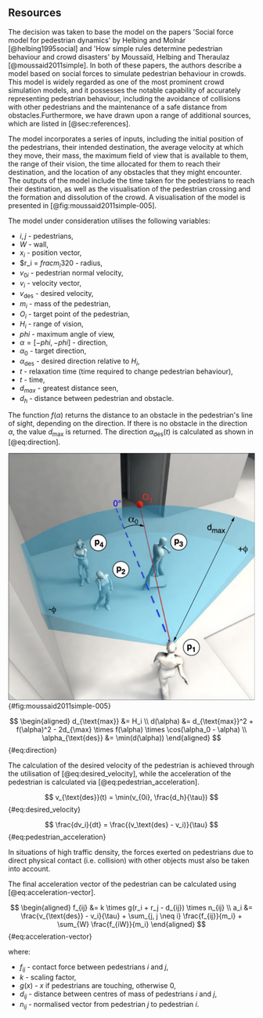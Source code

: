 ## Resources

The decision was taken to base the model on the papers 'Social force model for pedestrian dynamics' by Helbing and
Molnár [@helbing1995social] and 'How simple rules determine pedestrian behaviour and crowd disasters' by Moussaïd, Helbing and
Theraulaz [@moussaid2011simple]. In both of these papers, the authors describe a model based on social forces to simulate pedestrian
behaviour in crowds. This model is widely regarded as one of the most prominent crowd simulation models, and it possesses the notable
capability of accurately representing pedestrian behaviour, including the avoidance of collisions with other pedestrians and the
maintenance of a safe distance from obstacles.Furthermore, we have drawn upon a range of additional sources, which are listed
in [@sec:references].

The model incorporates a series of inputs, including the initial position of the pedestrians, their intended destination, the average
velocity at which they move, their mass, the maximum field of view that is available to them, the range of their vision, the time
allocated for them to reach their destination, and the location of any obstacles that they might encounter. The outputs of the model
include the time taken for the pedestrians to reach their destination, as well as the visualisation of the pedestrian crossing and the
formation and dissolution of the crowd. A visualisation of the model is presented in [@fig:moussaid2011simple-005].

The model under consideration utilises the following variables:

- $i, j$ - pedestrians,
- $W$ - wall,
- $x_i$ - position vector,
- $r_i = $frac{m_i}{320}$ - radius,
- $v_{0i}$ - pedestrian normal velocity,
- $v_i$ - velocity vector,
- $v_{\text{des}}$ - desired velocity,
- $m_i$ - mass of the pedestrian,
- $O_i$ - target point of the pedestrian,
- $H_i$ - range of vision,
- $phi$ - maximum angle of view,
- $\alpha = [-phi , -phi]$ - direction,
- $\alpha_0$ - target direction,
- $\alpha_{\text{des}}$ - desired direction relative to $H_i$,
- $t$ - relaxation time (time required to change pedestrian behaviour),
- $t$ - time,
- $d_{max}$ - greatest distance seen,
- $d_h$ - distance between pedestrian and obstacle.

The function $f(\alpha)$ returns the distance to an obstacle in the pedestrian's line of sight, depending on the direction. If there is
no obstacle in the direction $\alpha$, the value $d_{\max}$ is returned. The direction $\alpha_{\text{des}}(t)$ is calculated as shown
in [@eq:direction].

![Illustration of a pedestrian $p_1$ facing three other objects and trying to reach the target point $O_1$ marked in red; the blue dashed line corresponds to the line of sight [@moussaid2011simple]](images/moussaid2011simple-005.png)
{#fig:moussaid2011simple-005}

$$
\begin{aligned}
d_{\text{max}} &= H_i \\
d(\alpha) &= d_{\text{max}}^2 + f(\alpha)^2 - 2d_{\max} \times f(\alpha) \times \cos(\alpha_0 - \alpha) \\
\alpha_{\text{des}} &= \min(d(\alpha))
\end{aligned}
$$ {#eq:direction}

The calculation of the desired velocity of the pedestrian is achieved through the utilisation of [@eq:desired_velocity], while the
acceleration of the pedestrian is calculated via [@eq:pedestrian_acceleration].

$$
v_{\text{des}}(t) = \min(v_{0i}, \frac{d_h}{\tau})
$$ {#eq:desired_velocity}

$$
\frac{dv_i}{dt} = \frac{(v_\text{des} - v_i)}{\tau}
$$ {#eq:pedestrian_acceleration}

In situations of high traffic density, the forces exerted on pedestrians due to direct physical contact (i.e. collision) with other
objects must also be taken into account.

The final acceleration vector of the pedestrian can be calculated using [@eq:acceleration-vector].

$$
\begin{aligned}
f_{ij} &= k \times g(r_i + r_j - d_{ij}) \times n_{ij} \\
a_i &= \frac{v_{\text{des}} - v_i}{\tau} + \sum_{j, j \neq i} \frac{f_{ij}}{m_i} + \sum_{W} \frac{f_{iW}}{m_i}
\end{aligned}
$$ {#eq:acceleration-vector}

where:

- $f_{ij}$ - contact force between pedestrians $i$ and $j$,
- $k$ - scaling factor,
- $g(x)$ - $x$ if pedestrians are touching, otherwise 0,
- $d_{ij}$ - distance between centres of mass of pedestrians $i$ and $j$,
- $n_{ij}$ - normalised vector from pedestrian $j$ to pedestrian $i$.
